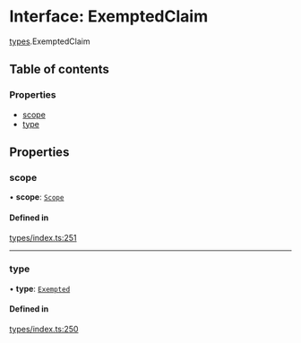 # Interface: ExemptedClaim

[types](../wiki/types).ExemptedClaim

## Table of contents

### Properties

- [scope](../wiki/types.ExemptedClaim#scope)
- [type](../wiki/types.ExemptedClaim#type)

## Properties

### scope

• **scope**: [`Scope`](../wiki/types.Scope)

#### Defined in

[types/index.ts:251](https://github.com/PolymeshAssociation/polymesh-sdk/blob/91c2d2d8/src/types/index.ts#L251)

___

### type

• **type**: [`Exempted`](../wiki/types.ClaimType#exempted)

#### Defined in

[types/index.ts:250](https://github.com/PolymeshAssociation/polymesh-sdk/blob/91c2d2d8/src/types/index.ts#L250)
